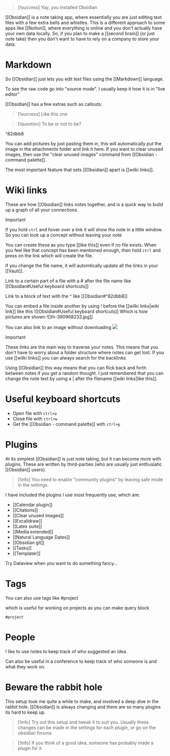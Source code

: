 > [!success] 
>  Yay, you installed Obsidian

[[Obsidian]] is a note taking app, where essentially you are just editing text files with a few extra bells and whistles. This is a different approach to some apps like [[Notion]], where everything is online and you don't actually have your own data locally. So, if you plan to make a [[second brain]] (or just note take) then you don't want to have to rely on a company to store your data.

# Markdown

So [[Obsidian]] just lets you edit text files using the [[Markdown]] language.

To see the raw code go into "source mode". I usually keep it how it is in "live editor"

[[Obsidian]] has a few extras such as callouts:

> [!success] 
> Like this one

> [!question] 
> To be or not to be?

^82dbb8

You can add pictures by just pasting them in, this will automatically put the image in the attachments folder and link it here. If you want to clear unused images, then use the "clear unused images" command from [[Obsidian - command palette]].

The most important feature that sets [[Obsidian]] apart is [[wilki links]].

# Wiki links

These are how [[Obsidian]] links notes together, and is a quick way to build up a graph of all your connections.

> [!important] 
> If you hold `ctrl` and hover over a link it will show the note in a little window. So you can look up a concept without leaving your note

You can create these as you type [[like this]] even if no file exists. When you feel like that concept has been mentioned enough, then hold `ctrl` and press on the link which will create the file.

If you change the file name, it will automtically update all the links in your [[Vault]].

Link to a certain part of a file with a # after the file name like [[Obsidian#Useful keyboard shortcuts]]

Link to a block of text with the ^ like [[Obsidian#^82dbb8]]

You can embed a file inside another by using ! before the [[wilki links|wiki link]] like this ![[Obsidian#Useful keyboard shortcuts]]
Which is how pictures are shown ![[th-390968233.jpg]]

You can also link to an image without downloading ![](https://external-content.duckduckgo.com/iu/?u=https%3A%2F%2Ftse1.mm.bing.net%2Fth%3Fid%3DOIP.Dctg6F6CYvLoasIBLe4TvAHaCe%26pid%3DApi&f=1&ipt=d0ae2db9a6defd58fd5fd3e86320503662c405f523be54c53c4d99eef25c10bc&ipo=images)

> [!important] 
> These links are the main way to traverse your notes. This means that you don't have to worry about a folder structure where notes can get lost. If you use [[wilki links]] you can always search for the backlinks

Using [[Obsidian]] this way means that you can flick back and forth between notes if you get a random thought. I just remembered that you can change the note text by using a | after the filename [[wiki links|like this]].

# Useful keyboard shortcuts

- Open file with `ctrl+o`
- Close file with `ctrl+w`
- Get the [[Obsidian - command palette]] with `ctrl+p`

# Plugins
At its simplest [[Obsidian]] is just note taking, but it can become more with plugins. These are written by third-parties (who are usually just enthusiatic [[Obsidian]] users). 

> [!info] 
> You need to enable "community plugins" by leaving safe mode in the settings.

I have included the plugins I use most frequently use, which are:
- [[Calendar plugin]]
- [[Citations]]
- [[Clear unused images]]
- [[Excalidraw]]
- [[Latex suite]]
- [[Media extended]]
- [[Natural Language Dates]]
- [[Obsidian git]]
- [[Tasks]]
- [[Templater]]

Try Dataview when you want to do something fancy...

# Tags

You can also use tags like #project

which is useful for working on projects as you can make  query block

```query
#project 
```

# People

I like to use notes to keep track of who suggested an idea.

Can also be useful in a conference to keep track of who someone is and what they work on.

# Beware the rabbit hole

This setup took me quite a while to make, and involved a deep dive in the rabbit hole. [[Obsidian]] is always changing and there are so many plugins its hard to keep up.

> [!info] 
> Try out this setup and tweak it to suit you. Usually these changes can be made in the settings for each plugin, or go on the obsidian forums

> [!info] 
> If you think of a good idea, someone has probably made a plugin for it

